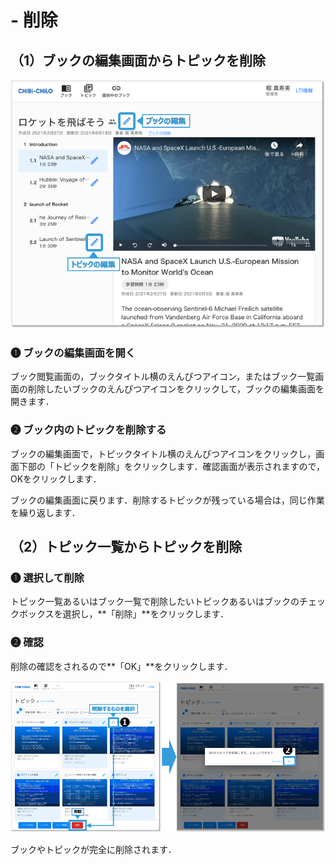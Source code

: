 # - 削除

## （1）ブックの編集画面からトピックを削除



![](<../.gitbook/assets/image (93).png>)

### ❶ ブックの編集画面を開く

ブック閲覧画面の，ブックタイトル横のえんぴつアイコン，またはブック一覧画面の削除したいブックのえんぴつアイコンをクリックして，ブックの編集画面を開きます．

### ❷ ブック内のトピックを削除する

ブックの編集画面で，トピックタイトル横のえんぴつアイコンをクリックし，画面下部の「トピックを削除」をクリックします．確認画面が表示されますので，OKをクリックします．

ブックの編集画面に戻ります．削除するトピックが残っている場合は，同じ作業を繰り返します．

## （2）トピック一覧からトピックを削除

### ❶ 選択して削除

トピック一覧あるいはブック一覧で削除したいトピックあるいはブックのチェックボックスを選択し，\*\*「削除」\*\*をクリックします．

### ❷ 確認

削除の確認をされるので\*\*「OK」\*\*をクリックします．

![](<../.gitbook/assets/image (200).png>)

ブックやトピックが完全に削除されます．
